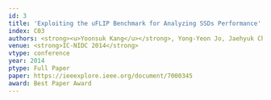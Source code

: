 ```yaml
---
id: 3
title: 'Exploiting the uFLIP Benchmark for Analyzing SSDs Performance'
index: C03
authors: <strong><u>Yoonsuk Kang</u></strong>, Yong-Yeon Jo, Jaehyuk Cha, Sang-Wook Kim, and Young Kyun Shin
venue: <strong>IC-NIDC 2014</strong>
vtype: conference
year: 2014
ptype: Full Paper
paper: https://ieeexplore.ieee.org/document/7000345
award: Best Paper Award
---
```


